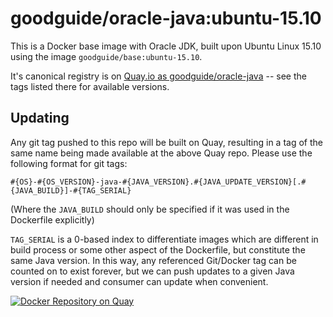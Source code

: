 # goodguide/oracle-java:ubuntu-15.10

This is a Docker base image with Oracle JDK, built upon Ubuntu Linux 15.10 using the image `goodguide/base:ubuntu-15.10`.

It's canonical registry is on [Quay.io as goodguide/oracle-java](https://quay.io/repository/goodguide/oracle-java) -- see the tags listed there for available versions.

## Updating

Any git tag pushed to this repo will be built on Quay, resulting in a tag of the same name being made available at the above Quay repo. Please use the following format for git tags:

```
#{OS}-#{OS_VERSION}-java-#{JAVA_VERSION}.#{JAVA_UPDATE_VERSION}[.#{JAVA_BUILD}]-#{TAG_SERIAL}
```
(Where the `JAVA_BUILD` should only be specified if it was used in the Dockerfile explicitly)

`TAG_SERIAL` is a 0-based index to differentiate images which are different in build process or some other aspect of the Dockerfile, but constitute the same Java version. In this way, any referenced Git/Docker tag can be counted on to exist forever, but we can push updates to a given Java version if needed and consumer can update when convenient.

[![Docker Repository on Quay](https://quay.io/repository/goodguide/oracle-java/status "Docker Repository on Quay")](https://quay.io/repository/goodguide/oracle-java)

